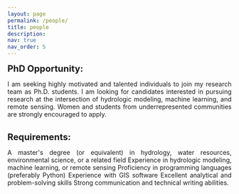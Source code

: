 ```yaml
---
layout: page
permalink: /people/
title: people
description:
nav: true
nav_order: 5
---
```


<strong style="font-size: 20px;">PhD Opportunity:</strong><br>
<p style="text-align: justify;">I am seeking highly motivated and talented individuals to join my research team as Ph.D. students. I am looking for candidates interested in pursuing research at the intersection of hydrologic modeling, machine learning, and remote sensing. Women and students from underrepresented communities are strongly encouraged to apply.<br><br>

<strong style="font-size: 20px;">Requirements:</strong><br>
<p style="text-align: justify;">A master's degree (or equivalent) in hydrology, water resources, environmental science, or a related field
Experience in hydrologic modeling, machine learning, or remote sensing
Proficiency in programming languages (preferably Python) 
Experience with GIS software
Excellent analytical and problem-solving skills
Strong communication and technical writing abilities.<br><br>

